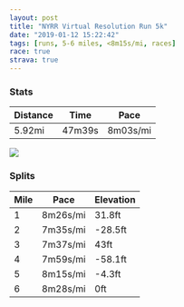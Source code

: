 ```yaml
---
layout: post
title: "NYRR Virtual Resolution Run 5k"
date: "2019-01-12 15:22:42"
tags: [runs, 5-6 miles, <8m15s/mi, races]
race: true
strava: true
---
```


### Stats

| Distance | Time | Pace |
|----------|------|------|
|5.92mi|47m39s|8m03s/mi|

<img src='https://maps.googleapis.com/maps/api/staticmap?maptype=roadmap&path=enc:e}ywF~mnbMcNaMyH~@wGcJ_RuF}OoN}@}DX}FaCiFcZwRiKa@eF|A{OsMwK^xClMaCfJjEvL~JfFhEjGnGdA~CxJpDtDlEbAbIoAvKvLdIp@|RhYvPzAjBxFhOrHbNdQfBR~DuEfC_JqAaEoLmI[uC`BsIyA}E|CaGjAaItGtAfFwO`IfB&key=AIzaSyC1MId7bFpkLXNAaYhBSTb8jLyiSqzbDtM&size=800x800&markers=color:yellow|label:S|40.77027,-73.97104&markers=color:green|label:F|40.76458000000001,-73.96634999999999'>

### Splits

| Mile | Pace | Elevation |
|------|------|-----------|
|1|8m26s/mi|31.8ft|
|2|7m35s/mi|-28.5ft|
|3|7m37s/mi|43ft|
|4|7m59s/mi|-58.1ft|
|5|8m15s/mi|-4.3ft|
|6|8m28s/mi|0ft|
